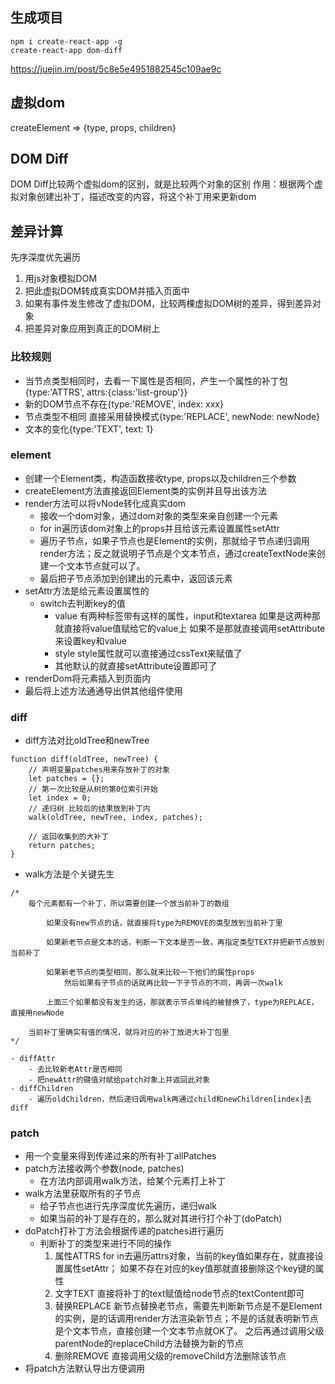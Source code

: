 ## 生成项目
```
npm i create-react-app -g
create-react-app dom-diff
```
https://juejin.im/post/5c8e5e4951882545c109ae9c

## 虚拟dom
createElement => {type, props, children}

## DOM Diff
DOM Diff比较两个虚拟dom的区别，就是比较两个对象的区别
作用：根据两个虚拟对象创建出补丁，描述改变的内容，将这个补丁用来更新dom

## 差异计算
先序深度优先遍历
1. 用js对象模拟DOM
2. 把此虚拟DOM转成真实DOM并插入页面中
3. 如果有事件发生修改了虚拟DOM，比较两棵虚拟DOM树的差异，得到差异对象
4. 把差异对象应用到真正的DOM树上

### 比较规则
- 当节点类型相同时，去看一下属性是否相同，产生一个属性的补丁包{type:'ATTRS', attrs:{class:'list-group'}}
- 新的DOM节点不存在{type:'REMOVE', index: xxx}
- 节点类型不相同 直接采用替换模式{type:'REPLACE', newNode: newNode}
- 文本的变化{type:'TEXT', text: 1}

### element
- 创建一个Element类，构造函数接收type, props以及children三个参数
- createElement方法直接返回Element类的实例并且导出该方法
- render方法可以将vNode转化成真实dom
    - 接收一个dom对象，通过dom对象的类型来亲自创建一个元素
    - for in遍历该dom对象上的props并且给该元素设置属性setAttr
    - 遍历子节点，如果子节点也是Element的实例，那就给子节点递归调用render方法；反之就说明子节点是个文本节点，通过createTextNode来创建一个文本节点就可以了。
    - 最后把子节点添加到创建出的元素中，返回该元素
- setAttr方法是给元素设置属性的
    - switch去判断key的值
        - value
            有两种标签带有这样的属性，input和textarea
            如果是这两种那就直接将value值赋给它的value上
            如果不是那就直接调用setAttribute来设置key和value
        - style
            style属性就可以直接通过cssText来赋值了
        - 其他默认的就直接setAttribute设置即可了
- renderDom将元素插入到页面内
- 最后将上述方法通通导出供其他组件使用

### diff
- diff方法对比oldTree和newTree
```
function diff(oldTree, newTree) {
    // 声明变量patches用来存放补丁的对象
    let patches = {};
    // 第一次比较是从树的第0位索引开始
    let index = 0;
    // 递归树 比较后的结果放到补丁内
    walk(oldTree, newTree, index, patches);

    // 返回收集到的大补丁
    return patches;
}
```
- walk方法是个关键先生
```
/* 
    每个元素都有一个补丁，所以需要创建一个放当前补丁的数组

        如果没有new节点的话，就直接将type为REMOVE的类型放到当前补丁里

        如果新老节点是文本的话，判断一下文本是否一致，再指定类型TEXT并把新节点放到当前补丁

        如果新老节点的类型相同，那么就来比较一下他们的属性props
            然后如果有子节点的话就再比较一下子节点的不同，再调一次walk

        上面三个如果都没有发生的话，那就表示节点单纯的被替换了，type为REPLACE，直接用newNode

    当前补丁里确实有值的情况，就将对应的补丁放进大补丁包里
*/
```
    - diffAttr
        - 去比较新老Attr是否相同
        - 把newAttr的键值对赋给patch对象上并返回此对象
    - diffChildren
        - 遍历oldChildren，然后递归调用walk再通过child和newChildren[index]去diff
    



### patch
- 用一个变量来得到传递过来的所有补丁allPatches
- patch方法接收两个参数(node, patches)
    - 在方法内部调用walk方法，给某个元素打上补丁
- walk方法里获取所有的子节点
    - 给子节点也进行先序深度优先遍历，递归walk
    - 如果当前的补丁是存在的，那么就对其进行打个补丁(doPatch)
- doPatch打补丁方法会根据传递的patches进行遍历
    - 判断补丁的类型来进行不同的操作
        1. 属性ATTRS
            for in去遍历attrs对象，当前的key值如果存在，就直接设置属性setAttr； 如果不存在对应的key值那就直接删除这个key键的属性
        2. 文字TEXT
            直接将补丁的text赋值给node节点的textContent即可
        3. 替换REPLACE
            新节点替换老节点，需要先判断新节点是不是Element的实例，是的话调用render方法渲染新节点；不是的话就表明新节点是个文本节点，直接创建一个文本节点就OK了。
            之后再通过调用父级parentNode的replaceChild方法替换为新的节点
        4. 删除REMOVE
            直接调用父级的removeChild方法删除该节点
- 将patch方法默认导出方便调用
